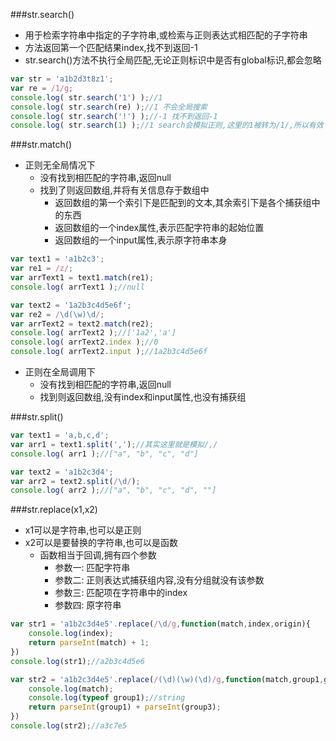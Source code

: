 ###str.search()
- 用于检索字符串中指定的子字符串,或检索与正则表达式相匹配的子字符串
- 方法返回第一个匹配结果index,找不到返回-1
- str.search()方法不执行全局匹配,无论正则标识中是否有global标识,都会忽略

```javascript
var str = 'a1b2d3t8z1';
var re = /1/g;
console.log( str.search('1') );//1
console.log( str.search(re) );//1 不会全局搜索
console.log( str.search('!') );//-1 找不到返回-1
console.log( str.search(1) );//1 search会模拟正则,这里的1被转为/1/,所以有效
```

###str.match()
- 正则无全局情况下
    + 没有找到相匹配的字符串,返回null
    + 找到了则返回数组,并将有关信息存于数组中
        * 返回数组的第一个索引下是匹配到的文本,其余索引下是各个捕获组中的东西
        * 返回数组的一个index属性,表示匹配字符串的起始位置
        * 返回数组的一个input属性,表示原字符串本身

```javascript
var text1 = 'a1b2c3';
var re1 = /z/;
var arrText1 = text1.match(re1);
console.log( arrText1 );//null

var text2 = '1a2b3c4d5e6f';
var re2 = /\d(\w)\d/;
var arrText2 = text2.match(re2);
console.log( arrText2 );//['1a2','a']
console.log( arrText2.index );//0
console.log( arrText2.input );//1a2b3c4d5e6f
```

- 正则在全局调用下
    + 没有找到相匹配的字符串,返回null
    + 找到则返回数组,没有index和input属性,也没有捕获组

###str.split()
```javascript
var text1 = 'a,b,c,d';
var arr1 = text1.split(',');//其实这里就是模拟/,/
console.log( arr1 );//["a", "b", "c", "d"]

var text2 = 'a1b2c3d4';
var arr2 = text2.split(/\d/);
console.log( arr2 );//["a", "b", "c", "d", ""]
```

###str.replace(x1,x2)
- x1可以是字符串,也可以是正则
- x2可以是要替换的字符串,也可以是函数
    + 函数相当于回调,拥有四个参数
        * 参数一: 匹配字符串
        * 参数二: 正则表达式捕获组内容,没有分组就没有该参数
        * 参数三: 匹配项在字符串中的index
        * 参数四: 原字符串

```javascript
var str1 = 'a1b2c3d4e5'.replace(/\d/g,function(match,index,origin){
    console.log(index);
    return parseInt(match) + 1;
})
console.log(str1);//a2b3c4d5e6

var str2 = 'a1b2c3d4e5'.replace(/(\d)(\w)(\d)/g,function(match,group1,group2,group3,index,origin){
    console.log(match);
    console.log(typeof group1);//string
    return parseInt(group1) + parseInt(group3);
})
console.log(str2);//a3c7e5
```
